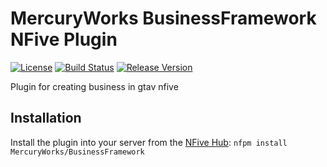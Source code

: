 # MercuryWorks BusinessFramework NFive Plugin
[![License](https://img.shields.io/github/license/MercuryWorks/BusinessFramework.svg)](LICENSE)
[![Build Status](https://img.shields.io/appveyor/ci/MercuryWorks/BusinessFramework.svg)](https://ci.appveyor.com/project/MercuryWorks/BusinessFramework)
[![Release Version](https://img.shields.io/github/release/MercuryWorks/BusinessFramework/all.svg)](https://github.com/MercuryWorks/BusinessFramework/releases)

Plugin for creating business in gtav nfive

## Installation
Install the plugin into your server from the [NFive Hub](https://hub.nfive.io/MercuryWorks/BusinessFramework): `nfpm install MercuryWorks/BusinessFramework`
